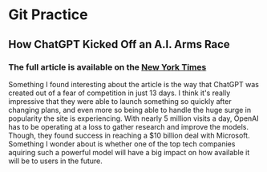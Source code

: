 # Git Practice

## How ChatGPT Kicked Off an A.I. Arms Race

### The full article is available on the [New York Times](https://www.nytimes.com/2023/02/03/technology/chatgpt-openai-artificial-intelligence.html)

Something I found interesting about the article is the way that ChatGPT was created out of a fear of competition in just 13 days. I think it's really impressive that they were able to launch something so quickly after changing plans, and even more so being able to handle the huge surge in popularity the site is experiencing. With nearly 5 million visits a day, OpenAI has to be operating at a loss to gather research and improve the models. Though, they found success in reaching a $10 billion deal with Microsoft. Something I wonder about is whether one of the top tech companies aquiring such a powerful model will have a big impact on how available it will be to users in the future.

